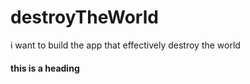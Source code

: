 # destroyTheWorld
i want to build the app that effectively destroy the world

#### this is a heading


